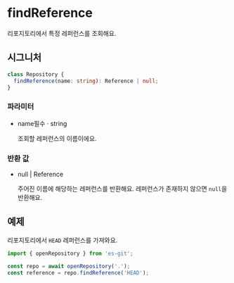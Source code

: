 # findReference

리포지토리에서 특정 레퍼런스를 조회해요.

## 시그니처

```ts
class Repository {
  findReference(name: string): Reference | null;
}
```

### 파라미터

<ul class="param-ul">
  <li class="param-li param-li-root">
    <span class="param-name">name</span><span class="param-required">필수</span>&nbsp;·&nbsp;<span class="param-type">string</span>
    <br>
    <p class="param-description">조회할 레퍼런스의 이름이에요.</p>
  </li>
</ul>

### 반환 값

<ul class="param-ul">
  <li class="param-li param-li-root">
    <span class="param-type">null | Reference</span>
    <br>
    <p class="param-description">주어진 이름에 해당하는 레퍼런스를 반환해요. 레퍼런스가 존재하지 않으면 <code>null</code>을 반환해요.</p>
  </li>
</ul>

## 예제

리포지토리에서 `HEAD` 레퍼런스를 가져와요.

```ts
import { openRepository } from 'es-git';

const repo = await openRepository('.');
const reference = repo.findReference('HEAD');
```